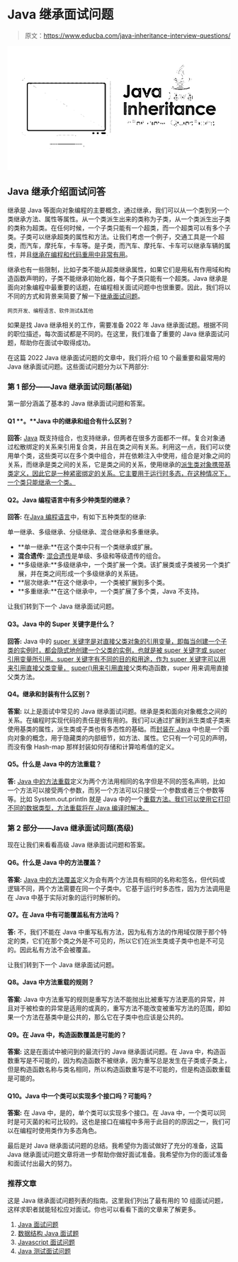 # Java 继承面试问题

> 原文：<https://www.educba.com/java-inheritance-interview-questions/>

![Java Inheritance](img/fb5180922202be4640a4f8642feb3110.png)



## Java 继承介绍面试问答

继承是 Java 等面向对象编程的主要概念，通过继承，我们可以从一个类到另一个类继承方法、属性等属性。从一个类派生出来的类称为子类，从一个类派生出子类的类称为超类。在任何时候，一个子类只能有一个超类，而一个超类可以有多个子类。子类可以继承超类的属性和方法。让我们考虑一个例子，交通工具是一个超类，而汽车，摩托车，卡车等。是子类，而汽车、摩托车、卡车可以继承车辆的属性，并且[继承在编程和代码重用中非常有用](https://www.educba.com/inheritance-in-php/)。

继承也有一些限制，比如子类不能从超类继承属性，如果它们是用私有作用域和构造函数声明的，子类不能继承初始化器，每个子类只能有一个超类。Java 继承是面向对象编程中最重要的话题，在编程相关面试问题中也很重要。因此，我们将以不同的方式和背景来简要了解一下[继承面试问题](https://www.educba.com/inheritance-interview-questions/)。

<small>网页开发、编程语言、软件测试&其他</small>

如果是找 Java 继承相关的工作，需要准备 2022 年 Java 继承面试题。根据不同的职位描述，每次面试都是不同的。在这里，我们准备了重要的 Java 继承面试问题，帮助你在面试中取得成功。

在这篇 2022 Java 继承面试问题的文章中，我们将介绍 10 个最重要和最常用的 Java 继承面试问题。这些面试问题分为以下两部分:

### 第 1 部分——Java 继承面试问题(基础)

第一部分涵盖了基本的 Java 继承面试问题和答案。

#### Q1 **。**Java 中的继承和组合有什么区别？

**回答:**
[Java](https://www.educba.com/what-is-java-interface/) 既支持组合，也支持继承，但两者在很多方面都不一样。复合对象通过松散绑定的关系来引用复合类，并且在类之间有关系。利用这一点，我们可以使用单个类，这些类可以在多个类中组合，并在依赖注入中使用，组合是对象之间的关系，而继承是类之间的关系，它是类之间的关系，使用继承的[派生类对象携带基类定义，因此它是一种紧密绑定的关系。它主要用于运行时多态，在这种情况下，一个类只能继承一个类。](https://www.educba.com/inheritance-in-python/)

#### Q2。Java 编程语言中有多少种类型的继承？

**回答:**
在[Java 编程语言](https://www.educba.com/java-programming-language-features/)中，有如下五种类型的继承:

单一继承、多级继承、分级继承、混合继承和多重继承。

*   **单一继承:**在这个类中只有一个类继承或扩展。
*   **混合遗传:** [混合遗传](https://www.educba.com/hybrid-inheritance-in-c-plus-plus/)是单级、多级和等级遗传的组合。
*   **多级继承:**多级继承中，一个类扩展一个类。该扩展类或子类被另一个类扩展，并在类之间形成一个多级继承的关系链。
*   **层次继承:**在这个继承中，一个类被扩展到多个类。
*   **多重继承:**在这个继承中，一个类扩展了多个类，Java 不支持。

让我们转到下一个 Java 继承面试问题。

#### Q3。Java 中的 Super 关键字是什么？

**回答:**
Java 中的 [super 关键字是对直接父类对象的引用变量，即每当创建一个子类的实例时，都会隐式地创建一个父类的实例，也就是被 super 关键字或 super 引用变量所引用。super 关键字有不同的目的和用途，作为 super 关键字可以用来引用直接父类变量，](https://www.educba.com/super-keyword-in-java/) [super()用来引用直接](https://www.educba.com/super-in-python/)父类构造函数，super 用来调用直接父类方法。

#### Q4。继承和封装有什么区别？

**答案:**
以上是面试中常见的 Java 继承面试问题。继承是类和面向对象概念之间的关系。在编程时实现代码的责任是很有用的。我们可以通过扩展到派生类或子类来使用基类的属性，派生类或子类也有多态性的基础。而[封装在 Java](https://www.educba.com/encapsulation-in-java/) 中也是一个面向对象的概念，用于隐藏类的内部细节，如方法、属性。它只有一个可见的声明，而没有像 Hash-map 那样封装如何存储和计算哈希值的定义。

#### Q5。什么是 Java 中的方法重载？

**答:**
[Java 中的方法重载](https://www.educba.com/method-overloading-in-java/)定义为两个方法用相同的名字但是不同的签名声明，比如一个方法可以接受两个参数，而另一个方法可以只接受一个参数或者三个参数等等。比如 System.out.println 就是 Java 中的一个[重载方法。我们可以使用它打印不同的数据类型，方法重载将在 Java 编译时解决。](https://www.educba.com/overloading-vs-overriding/)

### 第 2 部分——Java 继承面试问题(高级)

现在让我们来看看高级 Java 继承面试问题和答案。

#### Q6。什么是 Java 中的方法覆盖？

**答案:**
[Java 中的方法覆盖](https://www.educba.com/method-overriding-in-java/)定义为会有两个方法具有相同的名称和签名，但代码或逻辑不同，两个方法需要在同一个子类中。它基于运行时多态性，因为方法调用是在 Java 中基于实际对象的运行时解析的。

#### Q7。在 Java 中有可能覆盖私有方法吗？

**答:**
不，我们不能在 Java 中重写私有方法，因为私有方法的作用域仅限于那个特定的类，它们在那个类之外是不可见的，所以它们在派生类或子类中也是不可见的。因此私有方法不会被覆盖。

让我们转到下一个 Java 继承面试问题。

#### Q8。Java 中方法重载的规则？

**答案:**
Java 中方法重写的规则是重写方法不能抛出比被重写方法更高的异常，并且对于被检查的异常是适用的或真的，重写方法不能改变被重写方法的范围，即如果一个方法在基类中是公共的，那么它在子类中也应该是公共的。

#### Q9。在 Java 中，构造函数覆盖是可能的？

**答案:**
这是在面试中被问到的最流行的 Java 继承面试问题。在 Java 中，构造函数重写是不可能的，因为构造函数不被继承，因为重写总是发生在子类或子类上，但是构造函数名称与类名相同，所以构造函数重写是不可能的，但是构造函数重载是可能的。

#### Q10。Java 中一个类可以实现多个接口吗？可能吗？

**答案:**
在 Java 中，是的，单个类可以实现多个接口。在 Java 中，一个类可以同时是可灭菌的和可比较的。这也是接口在编程中多用于此目的的原因之一，我们可以在编程时使用类作为多态角色。

最后是对 Java 继承面试问题的总结。我希望你为面试做好了充分的准备，这篇 Java 继承面试问题文章将进一步帮助你做好面试准备。我希望你为你的面试准备和面试付出最大的努力。

### 推荐文章

这是 Java 继承面试问题列表的指南。这里我们列出了最有用的 10 组面试问题，这样求职者就能轻松应对面试。你也可以看看下面的文章来了解更多。

1.  [Java 面试问题](https://www.educba.com/java-interview-questions/)
2.  [数据结构 Java 面试题](https://www.educba.com/data-structure-java-interview-questions/)
3.  [Javascript 面试问题](https://www.educba.com/javascript-interview-questions/)
4.  [Java 测试面试问题](https://www.educba.com/java-testing-interview-questions/)





